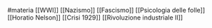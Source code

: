 #materia 
[[WWI]]
[[Nazismo]]
[[Fascismo]]
[[Psicologia delle folle]]
[[Horatio Nelson]]
[[Crisi 1929]]
[[Rivoluzione industriale II]]
